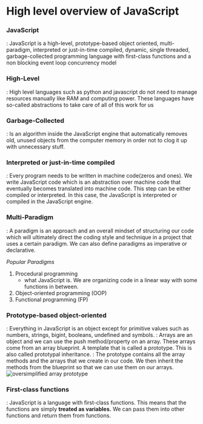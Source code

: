 # High level overview of JavaScript

### JavaScript

: JavaScript is a high-level, prototype-based object oriented, multi-paradigm, interpreted or just-in-time compiled, dynamic, single threaded, garbage-collected programming language with first-class functions and a non blocking event loop concurrency model

### High-Level

: High level languages such as python and javascript do not need to manage resources manually like RAM and computing power. These languages have so-called abstractions to take care of all of this work for us

### Garbage-Collected

: Is an algorithm inside the JavaScript engine that automatically removes old, unused objects from the computer memory in order not to clog it up with unnecessary stuff.

### Interpreted or just-in-time compiled

: Every program needs to be written in machine code(zeros and ones). We write JavaScript code which is an abstraction over machine code that eventually becomes translated into machine code. This step can be either compiled or interpreted. In this case, the JavaScript is interpreted or compiled in the JavaScript engine.

### Multi-Paradigm

: A paradigm is an approach and an overall mindset of structuring our code which will ultimately direct the coding style and technique in a project that uses a certain paradigm. We can also define paradigms as imperative or declarative.

_Popular Paradigms_

1. Procedural programming
   - what JavaScript is. We are organizing code in a linear way with some functions in between.
2. Object-oriented programming (OOP)
3. Functional programming (FP)

### Prototype-based object-oriented

: Everything in JavaScript is an object except for primitive values such as numbers, strings, bigint, booleans, undefined and symbols.
: Arrays are an object and we can use the push method/property on an array. These arrays come from an array blueprint. A template that is called a prototype. This is also called prototypal inheritance.
: The prototype contains all the array methods and the arrays that we create in our code. We then inherit the methods from the blueprint so that we can use them on our arrays.
![oversimplified array prototype](C:\Users\jeremy\Desktop\Projects\Udemy\Updated-Complete-JavaScript-Course-2020\08-Behind-the-Scenes\oversimplifiedPrototype.jpg)

### First-class functions

: JavaScript is a language with first-class functions. This means that the functions are simply **treated as variables.** We can pass them into other functions and return them from functions.
